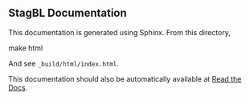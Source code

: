 StagBL Documentation
--------------------

This documentation is generated using Sphinx. From this directory,

  make html

And see `_build/html/index.html`.

This documentation should also be automatically available at [Read the Docs](https://stagbl.rtfd.io>).
